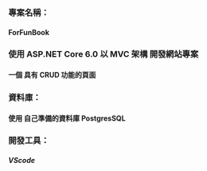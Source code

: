 ### 專案名稱：
#### ForFunBook

### 使用 ASP.NET Core 6.0 以 MVC 架構 開發網站專案
#### 一個 具有 CRUD 功能的頁面

### 資料庫：
#### 使用 自己準備的資料庫 PostgresSQL

### 開發工具：
##### VScode

